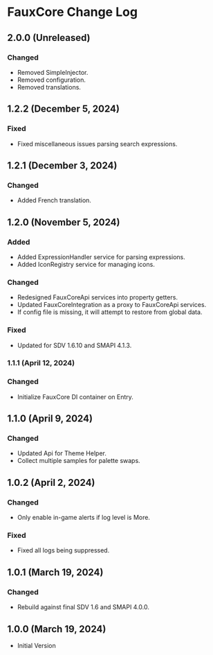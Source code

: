 # FauxCore Change Log

## 2.0.0 (Unreleased)

### Changed

* Removed SimpleInjector.
* Removed configuration.
* Removed translations.

## 1.2.2 (December 5, 2024)

### Fixed

* Fixed miscellaneous issues parsing search expressions.

## 1.2.1 (December 3, 2024)

### Changed

* Added French translation.

## 1.2.0 (November 5, 2024)

### Added

* Added ExpressionHandler service for parsing expressions.
* Added IconRegistry service for managing icons.

### Changed

* Redesigned FauxCoreApi services into property getters.
* Updated FauxCoreIntegration as a proxy to FauxCoreApi services.
* If config file is missing, it will attempt to restore from global data.

### Fixed

* Updated for SDV 1.6.10 and SMAPI 4.1.3.

### 1.1.1 (April 12, 2024)

### Changed

* Initialize FauxCore DI container on Entry.

## 1.1.0 (April 9, 2024)

### Changed

* Updated Api for Theme Helper.
* Collect multiple samples for palette swaps.

## 1.0.2 (April 2, 2024)

### Changed

* Only enable in-game alerts if log level is More.

### Fixed

* Fixed all logs being suppressed.

## 1.0.1 (March 19, 2024)

### Changed

* Rebuild against final SDV 1.6 and SMAPI 4.0.0.

## 1.0.0 (March 19, 2024)

* Initial Version
